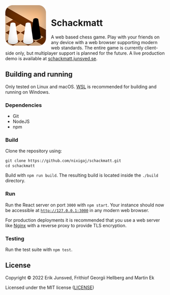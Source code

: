 <img align="left" alt="Project icon" src="icon.svg" height="128" style="margin-right: 1rem"/>

# Schackmatt

A web based chess game. Play with your friends on any device with a web browser supporting modern web standards. The entire game is currently client-side only, but multiplayer support is planned for the future. A live production demo is available at [schackmatt.junsved.se](https://schackmatt.junsved.se).

## Building and running
Only tested on Linux and macOS. [WSL](https://learn.microsoft.com/en-us/windows/wsl/install) is recommended for building and running on Windows.

### Dependencies
* Git
* NodeJS
* npm

### Build

Clone the repository using:
```
git clone https://github.com/nixigaj/schackmatt.git
cd schackmatt
```

Build with `npm run build`. The resulting build is located inside the `./build` directory.

### Run

Run the React server on port `3000` with `npm start`. Your instance should now be accessible at [`http://127.0.0.1:3000`](http://127.0.0.1:3000) in any modern web browser.

For production deployments it is recommended that you use a web server like [Nginx](https://nginx.org/) with a reverse proxy to provide TLS encryption.

### Testing
Run the test suite with `npm test`.

## License
Copyright © 2022 Erik Junsved, Frithiof Georgii Hellberg and Martin Ek

Licensed under the MIT license ([LICENSE](LICENSE))